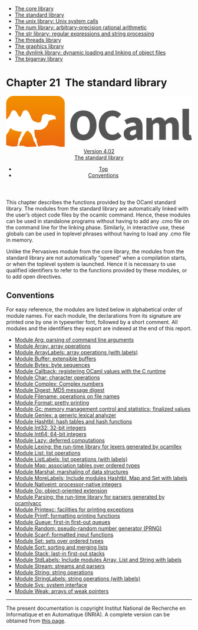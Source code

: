 <!-- ((! set title Manual !)) ((! set documentation !)) ((! set manual !)) ((! set nobreadcrumb !)) -->
<div class="manual content"><ul class="part_menu"><li><a href="core.html">The core library</a></li><li class="active"><a href="stdlib.html">The standard library</a></li><li><a href="libunix.html">The unix library: Unix system calls</a></li><li><a href="libnum.html">The num library: arbitrary-precision rational arithmetic</a></li><li><a href="libstr.html">The str library: regular expressions and string processing</a></li><li><a href="libthreads.html">The threads library</a></li><li><a href="libgraph.html">The graphics library</a></li><li><a href="libdynlink.html">The dynlink library: dynamic loading and linking of object files</a></li><li><a href="libbigarray.html">The bigarray library</a></li></ul>




<h1 class="chapter" id="sec477"><span>Chapter 21</span>&nbsp;&nbsp;The standard library</h1>
<header><nav class="toc brand"><a class="brand" href="https://ocaml.org/"><img src="colour-logo-gray.svg" class="svg" alt="OCaml"></a></nav><nav class="toc"><div class="toc_version"><a href="/docs" id="version-select">Version 4.02</a></div><div class="toc_title"><a href="#">The standard library</a></div><ul><li class="top"><a href="#">Top</a></li>
<li><a href="stdlib.html#sec478">Conventions</a>
</li></ul></nav></header>
<p> <a id="c:stdlib"></a></p><p>This chapter describes the functions provided by the OCaml
standard library. The modules from the standard library are
automatically linked with the user’s object code files by the <span class="c007">ocamlc</span>
command. Hence, these modules can be used in standalone programs without
having to add any <span class="c007">.cmo</span> file on the command line for the linking
phase. Similarly, in interactive use, these globals can be used in
toplevel phrases without having to load any <span class="c007">.cmo</span> file in memory.</p><p>Unlike the <span class="c007">Pervasives</span> module from the core library, the modules from the
standard library are not automatically “opened” when a compilation
starts, or when the toplevel system is launched. Hence it is necessary
to use qualified identifiers to refer to the functions provided by these
modules, or to add <span class="c007">open</span> directives.</p><p><a id="stdlib:top"></a></p><h2 class="section" id="sec478">Conventions</h2>
<p>For easy reference, the modules are listed below in alphabetical order
of module names.
For each module, the declarations from its signature are printed
one by one in typewriter font, followed by a short comment.
All modules and the identifiers they export are indexed at the end of
this report.</p><ul class="ftoc2"><li class="li-links">
<a href="../../api/4.02/Arg.html">Module <span class="c007">Arg</span>: parsing of command line arguments</a>
</li><li class="li-links"><a href="../../api/4.02/Array.html">Module <span class="c007">Array</span>: array operations</a>
</li><li class="li-links"><a href="../../api/4.02/ArrayLabels.html">Module <span class="c007">ArrayLabels</span>: array operations (with labels)</a>
</li><li class="li-links"><a href="../../api/4.02/Buffer.html">Module <span class="c007">Buffer</span>: extensible buffers</a>
</li><li class="li-links"><a href="../../api/4.02/Bytes.html">Module <span class="c007">Bytes</span>: byte sequences</a>
</li><li class="li-links"><a href="../../api/4.02/Callback.html">Module <span class="c007">Callback</span>: registering OCaml values with the C runtime</a>
</li><li class="li-links"><a href="../../api/4.02/Char.html">Module <span class="c007">Char</span>: character operations</a>
</li><li class="li-links"><a href="../../api/4.02/Complex.html">Module <span class="c007">Complex</span>: Complex numbers</a>
</li><li class="li-links"><a href="../../api/4.02/Digest.html">Module <span class="c007">Digest</span>: MD5 message digest</a>
</li><li class="li-links"><a href="../../api/4.02/Filename.html">Module <span class="c007">Filename</span>: operations on file names</a>
</li><li class="li-links"><a href="../../api/4.02/Format.html">Module <span class="c007">Format</span>: pretty printing</a>
</li><li class="li-links"><a href="../../api/4.02/Gc.html">Module <span class="c007">Gc</span>: memory management control and statistics; finalized values</a>
</li><li class="li-links"><a href="../../api/4.02/Genlex.html">Module <span class="c007">Genlex</span>: a generic lexical analyzer</a>
</li><li class="li-links"><a href="../../api/4.02/Hashtbl.html">Module <span class="c007">Hashtbl</span>: hash tables and hash functions</a>
</li><li class="li-links"><a href="../../api/4.02/Int32.html">Module <span class="c007">Int32</span>: 32-bit integers</a>
</li><li class="li-links"><a href="../../api/4.02/Int64.html">Module <span class="c007">Int64</span>: 64-bit integers</a>
</li><li class="li-links"><a href="../../api/4.02/Lazy.html">Module <span class="c007">Lazy</span>: deferred computations</a>
</li><li class="li-links"><a href="../../api/4.02/Lexing.html">Module <span class="c007">Lexing</span>: the run-time library for lexers generated by <span class="c007">ocamllex</span></a>
</li><li class="li-links"><a href="../../api/4.02/List.html">Module <span class="c007">List</span>: list operations</a>
</li><li class="li-links"><a href="../../api/4.02/ListLabels.html">Module <span class="c007">ListLabels</span>: list operations (with labels)</a>
</li><li class="li-links"><a href="../../api/4.02/Map.html">Module <span class="c007">Map</span>: association tables over ordered types</a>
</li><li class="li-links"><a href="../../api/4.02/Marshal.html">Module <span class="c007">Marshal</span>: marshaling of data structures</a>
</li><li class="li-links"><a href="../../api/4.02/MoreLabels.html">Module <span class="c007">MoreLabels</span>: Include modules <span class="c007">Hashtbl</span>, <span class="c007">Map</span> and <span class="c007">Set</span> with labels</a>
</li><li class="li-links"><a href="../../api/4.02/Nativeint.html">Module <span class="c007">Nativeint</span>: processor-native integers</a>
</li><li class="li-links"><a href="../../api/4.02/Oo.html">Module <span class="c007">Oo</span>: object-oriented extension</a>
</li><li class="li-links"><a href="../../api/4.02/Parsing.html">Module <span class="c007">Parsing</span>: the run-time library for parsers generated by <span class="c007">ocamlyacc</span></a>
</li><li class="li-links"><a href="../../api/4.02/Printexc.html">Module <span class="c007">Printexc</span>: facilities for printing exceptions</a>
</li><li class="li-links"><a href="../../api/4.02/Printf.html">Module <span class="c007">Printf</span>: formatting printing functions</a>
</li><li class="li-links"><a href="../../api/4.02/Queue.html">Module <span class="c007">Queue</span>: first-in first-out queues</a>
</li><li class="li-links"><a href="../../api/4.02/Random.html">Module <span class="c007">Random</span>: pseudo-random number generator (PRNG)</a>
</li><li class="li-links"><a href="../../api/4.02/Scanf.html">Module <span class="c007">Scanf</span>: formatted input functions</a>
</li><li class="li-links"><a href="../../api/4.02/Set.html">Module <span class="c007">Set</span>: sets over ordered types</a>
</li><li class="li-links"><a href="../../api/4.02/Sort.html">Module <span class="c007">Sort</span>: sorting and merging lists</a>
</li><li class="li-links"><a href="../../api/4.02/Stack.html">Module <span class="c007">Stack</span>: last-in first-out stacks</a>
</li><li class="li-links"><a href="../../api/4.02/StdLabels.html">Module <span class="c007">StdLabels</span>: Include modules <span class="c007">Array</span>, <span class="c007">List</span> and <span class="c007">String</span> with labels</a>
</li><li class="li-links"><a href="../../api/4.02/Stream.html">Module <span class="c007">Stream</span>: streams and parsers</a>
</li><li class="li-links"><a href="../../api/4.02/String.html">Module <span class="c007">String</span>: string operations</a>
</li><li class="li-links"><a href="../../api/4.02/StringLabels.html">Module <span class="c007">StringLabels</span>: string operations (with labels)</a>
</li><li class="li-links"><a href="../../api/4.02/Sys.html">Module <span class="c007">Sys</span>: system interface</a>
</li><li class="li-links"><a href="../../api/4.02/Weak.html">Module <span class="c007">Weak</span>: arrays of weak pointers</a>
</li></ul>
<hr>





<div class="copyright">The present documentation is copyright Institut National de Recherche en Informatique et en Automatique (INRIA). A complete version can be obtained from <a href="http://caml.inria.fr/pub/docs/manual-ocaml/">this page</a>.</div></div>